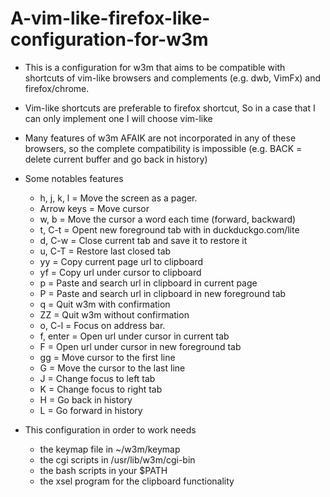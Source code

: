 # A-vim-like-firefox-like-configuration-for-w3m
- This is a configuration for w3m that aims to be compatible with shortcuts of
  vim-like browsers and complements (e.g. dwb, VimFx) and firefox/chrome.
- Vim-like shortcuts are preferable to firefox shortcut, So in a case that I
  can only implement one I will choose vim-like
- Many features of w3m AFAIK are not incorporated in any of these browsers, so
  the complete compatibility is impossible (e.g. BACK = delete current buffer
  and go back in history)

- Some notables features
	- h, j, k, l = Move the screen as a pager.
	- Arrow keys = Move cursor
	- w, b       = Move the cursor a word each time (forward, backward)
	- t, C-t     = Opent new foreground tab with in duckduckgo.com/lite
	- d, C-w     = Close current tab and save it to restore it
	- u, C-T     = Restore last closed tab
	- yy         = Copy current page url to clipboard
	- yf         = Copy url under cursor to clipboard
	- p          = Paste and search url in clipboard in current page
	- P          = Paste and search url in clipboard in new foreground tab
	- q          = Quit w3m with confirmation
	- ZZ         = Quit w3m without confirmation
	- o, C-l     = Focus on address bar.
	- f, enter   = Open url under cursor in current tab
	- F          = Open url under cursor in new foreground tab
	- gg         = Move cursor to the first line
	- G          = Move the cursor to the last line
	- J          = Change focus to left tab
	- K          = Change focus to right tab
	- H          = Go back in history
	- L          = Go forward in history

- This configuration in order to work needs
	- the keymap file in ~/w3m/keymap
	- the cgi scripts in /usr/lib/w3m/cgi-bin
	- the bash scripts in your $PATH
	- the xsel program for the clipboard functionality
